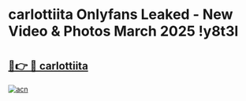 # carlottiita Onlyfans Leaked - New Video & Photos March 2025 !y8t3l

# <h2><a href="https://7ds6hs.iuczelnia.edu.pl?title=carlottiita&ref=y8t3l">🔗👉 🔴 carlottiita</a></h2>

[![acn](https://github.com/user-attachments/assets/0f9c940e-d8b0-45ae-aac7-cd30a18b3e1c)](https://7ds6hs.iuczelnia.edu.pl?title=carlottiita&ref=y8t3l)

